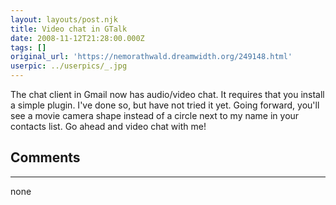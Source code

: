 ```yaml
---
layout: layouts/post.njk
title: Video chat in GTalk
date: 2008-11-12T21:28:00.000Z
tags: []
original_url: 'https://nemorathwald.dreamwidth.org/249148.html'
userpic: ../userpics/_.jpg
---
```

The chat client in Gmail now has audio/video chat. It requires that you install a simple plugin. I've done so, but have not tried it yet. Going forward, you'll see a movie camera shape instead of a circle next to my name in your contacts list. Go ahead and video chat with me!

## Comments

---

none
